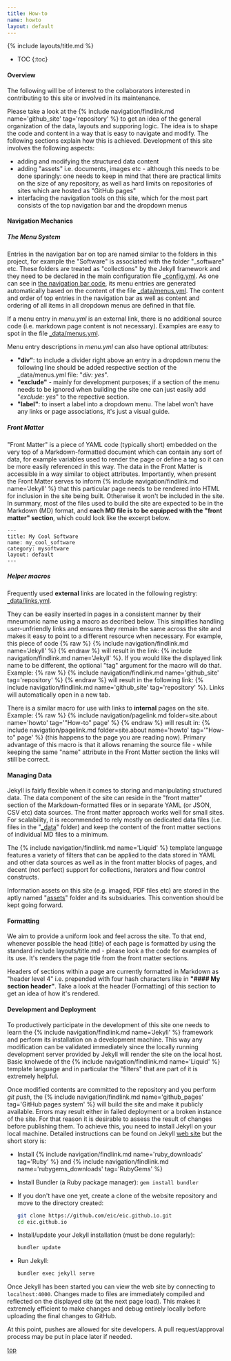 ```yaml
---
title: How-to
name: howto
layout: default
---
```

{% include layouts/title.md %}

* TOC
{:toc}

#### Overview
The following will be of interest to the collaborators interested in contributing to this
site or involved in its maintenance.

Please take a look at the {% include navigation/findlink.md name='github_site' tag='repository' %}
to get an idea of the general organization of the data, layouts and supporing logic.
The idea is to shape the code and content in a way that is easy to navigate
and modify. The following sections explain how this is achieved.
Development of this site involves the following aspects:
* adding and modifying the structured data content
* adding "assets" i.e. documents, images etc - although this needs to be done sparingly: one
needs to keep in mind that there are practical limits on the size of any repository, as well
as hard limits on repositories of sites which are hosted as "GitHub pages"
* interfacing the navigation tools on this site, which for the most part consists
of the top navigation bar and the dropdown menus

#### Navigation Mechanics
##### The Menu System
Entries in the navigation bar on top are named similar to the folders in this
project, for example the "Software" is associated with the folder "_software" etc.
These folders are treated as "collections" by the Jekyll framework and they need to be declared
in the main configuration file
<a href="https://github.com/eic/eic.github.io/blob/master/_config.yml" target="_blank">_config.yml</a>.
As one can see in 
<a href="https://github.com/eic/eic.github.io/blob/master/_includes/layouts/navbar.html" target="_blank">the navigation bar code</a>,
its menu entries are generated automatically based on the content of the file
<a href="https://raw.githubusercontent.com/eic/eic.github.io/master/_data/menus.yml" target="_blank">_data/menus.yml</a>.
The content and order of top entries in the navigation bar as well as content and ordering of all items in all dropdown
menus are defined in that file.

If a menu entry in *menu.yml* is an external link, there is no additional source
code (i.e. markdown page content is not necessary). Examples are easy to spot in the file
<a href="https://raw.githubusercontent.com/eic/eic.github.io/master/_data/menus.yml" target=_blank>_data/menus.yml</a>.

Menu entry descriptions in *menu.yml* can also have optional attributes:
* **"div"**: to include a divider right above an entry in a dropdown menu the
following line should be added respective section of the _data/menus.yml file: "*div: yes*".
* **"exclude"** -  mainly for development purposes; if a section of the menu
needs to be ignored when building the site one can just easily add "*exclude: yes*" to the repective section.
* **"label"**: to insert a label into a dropdown menu. The label won't have any links or page associations, it's just a visual guide.

##### Front Matter
"Front Matter" is a piece of YAML code (typically short) embedded on the very top of a
Markdown-formatted document which can contain any sort of data, for example variables
used to render the page or define a tag so it can be more easily referenced in this way.
The data in the Front Matter is accessible in a way similar to object attributes.
Importantly, when present the Front Matter serves to inform {% include navigation/findlink.md name='Jekyll' %}
that this particular page needs to be rendered into HTML for inclusion in the site being built. Otherwise
it won't be included in the site. In summary, most of the files used to build the site
are expected to be in the Markdown (MD) format, and **each MD file is to be equipped with the
"front matter" section**, which could look like the excerpt below.
```
---
title: My Cool Software
name: my_cool_software
category: mysoftware
layout: default
---
```

##### Helper macros
Frequently used **external** links are located in the following registry:
<a href="https://raw.githubusercontent.com/eic/eic.github.io/master/_data/links.yml" target=_blank>_data/links.yml</a>.

They can be easily inserted in pages in a consistent manner by their mneumonic name using
a macro as decribed below. This simplifies handling user-unfriendly links and ensures they
remain the same across the site and makes
it easy to point to a different resource when necessary. For example, this piece of code
{% raw %}
{% include navigation/findlink.md name='Jekyll' %}
{% endraw %}
will result in the link: {% include navigation/findlink.md name='Jekyll' %}. If you would like the displayed
link name to be different, the optional "tag" argument for the macro will do that.
Example:
{% raw %}
{% include navigation/findlink.md name='github_site' tag='repository' %}
{% endraw %}
will result in the following link: {% include navigation/findlink.md name='github_site' tag='repository' %}.
Links will automatically open in a new tab.

There is a similar macro for use with links to **internal** pages on the site. Example:
{% raw %}
{% include navigation/pagelink.md folder=site.about name='howto' tag='"How-to" page' %}
{% endraw %}
will result in: {% include navigation/pagelink.md folder=site.about name='howto' tag='"How-to" page' %} (this happens
to the page you are reading now).
Primary advantage of this macro is that it allows renaming the source file - while keeping the same "name" attribute
in the Front Matter section the links will still be correct.

#### Managing Data
Jekyll is fairly flexible when it comes to storing and manipulating structured data.
The data component of the site can reside in the "front matter" section of the Markdown-formatted
files or in separate YAML (or JSON, CSV etc) data sources. The front matter approach works well
for small sites. For scalability, it is recommended to rely mostly on dedicated data files (i.e.
files in the "<a href="https://github.com/eic/eic.github.io/tree/master/_data" target="_blank">_data</a>" folder)
and keep the content of the front matter sections of individual MD files to a minimum.

The {% include navigation/findlink.md name='Liquid' %} template language
features a variety of filters that can be applied to the data stored in YAML and other data sources
as well as in the front matter blocks of pages, and decent (not perfect) support for collections,
iterators and flow control constructs.

Information assets on this site (e.g. imaged, PDF files etc) are stored in the aptly named
"<a href="https://github.com/eic/eic.github.io/tree/master/assets/" target="_blank">assets</a>"
folder and its subsiduaries. This convention should be kept going forward.

#### Formatting
We aim to provide a uniform look and feel across the site. To that end, whenever possible
the head (title) of each page is formatted by using the standard include layouts/title.md - please
look a the code for examples of its use. It's renders the page title from the front matter sections.

Headers of sections within a page are currently formatted in Markdown as "header level 4" i.e. prepended
with four hash characters like in **"#### My section header"**. Take a look at the header (Formatting)
of this section to get an idea of how it's rendered.

#### Development and Deployment

To productively participate in the development of this site one needs to learn the
{% include navigation/findlink.md name='Jekyll' %} framework and perform its installation on
a development machine. This way any modification can be validated immediately since
the locally running development server provided by Jekyll will render the site
on the local host. Basic knolwede of the {% include navigation/findlink.md name='Liquid' %}
template language and in particular the "filters" that are part of it is extremely helpful.

Once modified contents are committed to the repository and you perform *git push*, the
{% include navigation/findlink.md name='github_pages' tag='GitHub pages system' %} will build the
site and make it publicly available. Errors may result either in failed deployment or a broken
instance of the site. For that reason it is desirable to assess the result of changes before publishing them.
To achieve this, you need to install 
Jekyll on your local machine. Detailed instructions can be found on Jekyll [web site](https://jekyllrb.com/docs/installation/) 
but the short story is:

* Install {% include navigation/findlink.md name='ruby_downloads' tag='Ruby' %} and {% include navigation/findlink.md name='rubygems_downloads' tag='RubyGems' %}
* Install Bundler (a Ruby package manager): `gem install bundler`

* If you don't have one yet, create a clone of the website repository and move to the directory created:

  ```bash
  git clone https://github.com/eic/eic.github.io.git
  cd eic.github.io
  ```

* Install/update your Jekyll installation (must be done regularly):

  ```bash
  bundler update
  ```

* Run Jekyll:

  ```bash
  bundler exec jekyll serve
  ```


Once Jekyll has been started you can view the web site by connecting to `localhost:4000`.
Changes made to files are immediately compiled and reflected on the
displayed site (at the next page load). This makes it extremely efficient
to make changes and debug entirely locally before uploading the final changes to GitHub.

At this point, pushes are allowed for site developers. A pull request/approval process may be put in place later if needed.


[top](#how-to)

